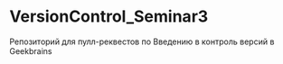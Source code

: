 # VersionControl_Seminar3
Репозиторий для пулл-реквестов по Введению в контроль версий в Geekbrains
